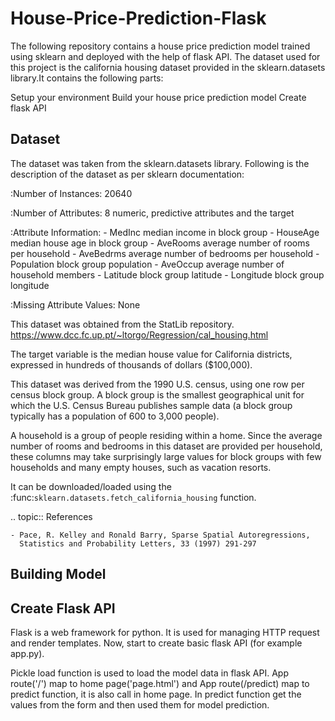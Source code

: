 # House-Price-Prediction-Flask
The following repository contains a house price prediction model trained using sklearn and deployed with the help of flask API. The dataset used for this project is the california housing dataset provided in the sklearn.datasets library.It contains the following parts:

Setup your environment
Build your house price prediction model
Create flask API

## Dataset
The dataset was taken from the sklearn.datasets library. Following is the description of the dataset as per sklearn documentation:

:Number of Instances: 20640

:Number of Attributes: 8 numeric, predictive attributes and the target

:Attribute Information:
    - MedInc        median income in block group
    - HouseAge      median house age in block group
    - AveRooms      average number of rooms per household
    - AveBedrms     average number of bedrooms per household
    - Population    block group population
    - AveOccup      average number of household members
    - Latitude      block group latitude
    - Longitude     block group longitude

:Missing Attribute Values: None

This dataset was obtained from the StatLib repository.
https://www.dcc.fc.up.pt/~ltorgo/Regression/cal_housing.html

The target variable is the median house value for California districts,
expressed in hundreds of thousands of dollars ($100,000).

This dataset was derived from the 1990 U.S. census, using one row per census
block group. A block group is the smallest geographical unit for which the U.S.
Census Bureau publishes sample data (a block group typically has a population
of 600 to 3,000 people).

A household is a group of people residing within a home. Since the average
number of rooms and bedrooms in this dataset are provided per household, these
columns may take surprisingly large values for block groups with few households
and many empty houses, such as vacation resorts.

It can be downloaded/loaded using the
:func:`sklearn.datasets.fetch_california_housing` function.

.. topic:: References

    - Pace, R. Kelley and Ronald Barry, Sparse Spatial Autoregressions,
      Statistics and Probability Letters, 33 (1997) 291-297


## Building Model

## Create Flask API

Flask is a web framework for python. It is used for managing HTTP request and render templates. Now, start to create basic flask API (for example app.py). 

Pickle load function is used to load the model data in flask API. App route('/') map to home page('page.html') and App route(/predict) map to predict function, it is also call in home page. In predict function get the values from the form and then used them for model prediction.

